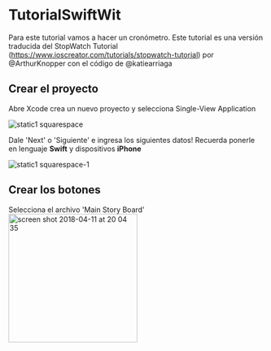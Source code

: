 # TutorialSwiftWit


Para este tutorial vamos a hacer un cronómetro. Este tutorial es una versión traducida del StopWatch Tutorial (https://www.ioscreator.com/tutorials/stopwatch-tutorial) por @ArthurKnopper con el código de @katiearriaga 

## Crear el proyecto 

Abre Xcode crea un nuevo proyecto y selecciona Single-View Application

![static1 squarespace](https://user-images.githubusercontent.com/17911474/38650581-56383926-3dc2-11e8-865c-83e91301f85e.png)

Dale 'Next' o 'Siguiente' e ingresa los siguientes datos! Recuerda ponerle en lenguaje **Swift** y dispositivos **iPhone**


![static1 squarespace-1](https://user-images.githubusercontent.com/17911474/38650724-0ed91de2-3dc3-11e8-92ff-b4b6cada3915.png)


## Crear los botones 

Selecciona el archivo 'Main Story Board' 
<img width="253" alt="screen shot 2018-04-11 at 20 04 35" src="https://user-images.githubusercontent.com/17911474/38651082-dc56598c-3dc4-11e8-8036-3898d0a9b63c.png">
